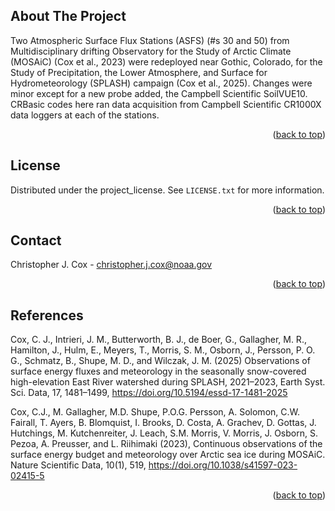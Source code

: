 <!-- ABOUT THE PROJECT -->
## About The Project

Two Atmospheric Surface Flux Stations (ASFS) (#s 30 and 50) from Multidisciplinary drifting Observatory for the Study of Arctic Climate (MOSAiC) 
(Cox et al., 2023) were redeployed near Gothic, Colorado, for the Study of Precipitation, the Lower Atmosphere, and Surface for Hydrometeorology 
(SPLASH) campaign (Cox et al., 2025). Changes were minor except for a new probe added, the Campbell Scientific SoilVUE10. CRBasic codes here ran 
data acquisition from Campbell Scientific CR1000X data loggers at each of the stations.

<p align="right">(<a href="#readme-top">back to top</a>)</p>

<!-- LICENSE -->
## License

Distributed under the project_license. See `LICENSE.txt` for more information.

<p align="right">(<a href="#readme-top">back to top</a>)</p>

<!-- CONTACT -->
## Contact

Christopher J. Cox - christopher.j.cox@noaa.gov

<p align="right">(<a href="#readme-top">back to top</a>)</p>


<!-- REFERENCES -->
## References

Cox, C. J., Intrieri, J. M., Butterworth, B. J., de Boer, G., Gallagher, M. R., Hamilton, J., Hulm, E., Meyers, T., Morris, S. M., Osborn, 
J., Persson, P. O. G., Schmatz, B., Shupe, M. D., and Wilczak, J. M. (2025) Observations of surface energy fluxes and meteorology in the seasonally 
snow-covered high-elevation East River watershed during SPLASH, 2021–2023, Earth Syst. Sci. Data, 17, 1481–1499, https://doi.org/10.5194/essd-17-1481-2025

Cox, C.J., M. Gallagher, M.D. Shupe, P.O.G. Persson, A. Solomon, C.W. Fairall, T. Ayers, B. Blomquist, I. Brooks, D. Costa, A. Grachev, D. Gottas,
J. Hutchings, M. Kutchenreiter, J. Leach, S.M. Morris, V. Morris, J. Osborn, S. Pezoa, A. Preusser, and L. Riihimaki (2023), Continuous observations 
of the surface energy budget and meteorology over Arctic sea ice during MOSAiC. Nature Scientific Data, 10(1), 519, https://doi.org/10.1038/s41597-023-02415-5 

<p align="right">(<a href="#readme-top">back to top</a>)</p>

